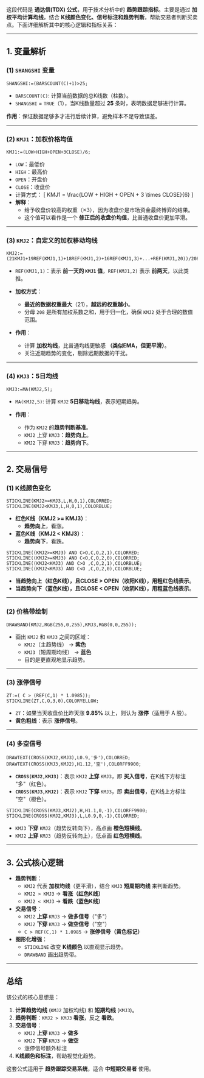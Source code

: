 这段代码是 **通达信(TDX) 公式**，用于技术分析中的 **趋势跟踪指标**。主要是通过 **加权平均计算均线**，结合 **K线颜色变化、信号标注和趋势判断**，帮助交易者判断买卖点。下面详细解析其中的核心逻辑和指标关系：

---

## **1. 变量解析**
### **(1) `SHANGSHI` 变量**
```plaintext
SHANGSHI:=(BARSCOUNT(C)+1)>25;
```
- `BARSCOUNT(C)`: 计算当前数据的总K线数（柱数）。
- `SHANGSHI` = `TRUE`（1），当K线数量超过 **25** 条时，表明数据足够进行计算。

**作用**：保证数据足够多才进行后续计算，避免样本不足导致误差。

---

### **(2) `KMJ1`：加权价格均值**
```plaintext
KMJ1:=(LOW+HIGH+OPEN+3CLOSE)/6;
```
- `LOW`：最低价
- `HIGH`：最高价
- `OPEN`：开盘价
- `CLOSE`：收盘价
- 计算方式：
  \[
  KMJ1 = \frac{LOW + HIGH + OPEN + 3 \times CLOSE}{6}
  \]
- **解释**：
  - 给予收盘价较高的权重（×3），因为收盘价是市场资金最终博弈的结果。
  - 这个值可以看作是一个 **修正后的收盘价均值**，比普通收盘价更加平滑。

---

### **(3) `KMJ2`：自定义的加权移动均线**
```plaintext
KMJ2:=(21KMJ1+19REF(KMJ1,1)+18REF(KMJ1,2)+16REF(KMJ1,3)+...+REF(KMJ1,20))/208;
```
- `REF(KMJ1,1)`：表示 **前一天的 `KMJ1` 值**，`REF(KMJ1,2)` 表示 **前两天**，以此类推。
- **加权方式**：
  - **最近的数据权重最大**（21），**越远的权重越小**。
  - 分母 `208` 是所有加权系数之和，用于归一化，确保 `KMJ2` 处于合理的数值范围。

- **作用**：
  - 计算 **加权均线**，比普通均线更敏感 **（类似EMA，但更平滑）**。
  - 关注近期趋势的变化，剔除远期数据的干扰。

---

### **(4) `KMJ3`：5日均线**
```plaintext
KMJ3:=MA(KMJ2,5);
```
- `MA(KMJ2,5)`: 计算 `KMJ2` **5日移动均线**，表示短期趋势。

- **作用**：
  - 作为 `KMJ2` 的**趋势判断基准**。
  - `KMJ2` 上穿 `KMJ3`：**趋势向上**。
  - `KMJ2` 下穿 `KMJ3`：**趋势向下**。

---

## **2. 交易信号**
### **(1) K线颜色变化**
```plaintext
STICKLINE(KMJ2>=KMJ3,L,H,0,1),COLORRED;
STICKLINE(KMJ2<KMJ3,L,H,0,1),COLORBLUE;
```
- **红色K线（KMJ2 >= KMJ3）**：
  - **趋势向上**，看涨。
- **蓝色K线（KMJ2 < KMJ3）**：
  - **趋势向下**，看跌。

```plaintext
STICKLINE((KMJ2>=KMJ3) AND C>O,C,O,2,1),COLORRED;
STICKLINE((KMJ2>=KMJ3) AND C<O,C,O,2,0),COLORRED;
STICKLINE((KMJ2<KMJ3) AND C>O ,C,O,2,1),COLORBLUE;
STICKLINE((KMJ2<KMJ3) AND C<O ,C,O,2,0),COLORBLUE;
```
- **当趋势向上（红色K线），且CLOSE > OPEN（收阳K线），用粗红色线表示**。
- **当趋势向下（蓝色K线），且CLOSE < OPEN（收阴K线），用粗蓝色线表示**。

---

### **(2) 价格带绘制**
```plaintext
DRAWBAND(KMJ2,RGB(255,0,255),KMJ3,RGB(0,0,255));
```
- 画出 `KMJ2` 和 `KMJ3` 之间的区域：
  - `KMJ2`（主趋势线） → **紫色**
  - `KMJ3`（短周期均线） → **蓝色**
  - 目的是更直观地显示趋势。

---

### **(3) 涨停信号**
```plaintext
ZT:=( C > (REF(C,1) * 1.0985));
STICKLINE(ZT,C,O,3,0),COLORYELLOW;
```
- `ZT`：如果当天收盘价比昨天涨 **9.85%** 以上，则认为 **涨停**（适用于 A 股）。
- **黄色粗线**：表示 **涨停信号**。

---

### **(4) 多空信号**
```plaintext
DRAWTEXT(CROSS(KMJ2,KMJ3),L0.9,'多'),COLORRED;
DRAWTEXT(CROSS(KMJ3,KMJ2),H1.12,'空'),COLORFF9900;
```
- **`CROSS(KMJ2,KMJ3)`**：表示 `KMJ2` **上穿** `KMJ3`，即 **买入信号**，在K线下方标注 "多"（红色）。
- **`CROSS(KMJ3,KMJ2)`**：表示 `KMJ2` **下穿** `KMJ3`，即 **卖出信号**，在K线上方标注 "空"（橙色）。

```plaintext
STICKLINE(CROSS(KMJ3,KMJ2),H,H1.1,0,-1),COLORFF9900;
STICKLINE(CROSS(KMJ2,KMJ3),L,L0.9,0,-1),COLORRED;
```
- `KMJ3` **下穿** `KMJ2`（趋势反转向下），高点画 **橙色短横线**。
- `KMJ2` **上穿** `KMJ3`（趋势反转向上），低点画 **红色短横线**。

---

## **3. 公式核心逻辑**
- **趋势判断**：
  - `KMJ2` 代表 **加权均线**（更平滑），结合 `KMJ3` **短周期均线** 来判断趋势。
  - `KMJ2 > KMJ3` → **看涨（红色K线）**
  - `KMJ2 < KMJ3` → **看跌（蓝色K线）**
- **交易信号**：
  - `KMJ2` **上穿** `KMJ3` → **做多信号**（"多"）
  - `KMJ2` **下穿** `KMJ3` → **做空信号**（"空"）
  - `C > REF(C,1) * 1.0985` → **涨停信号（黄色标记）**
- **图形化增强**：
  - `STICKLINE` 改变 **K线颜色** 以直观显示趋势。
  - `DRAWBAND` 画出趋势带。

---

## **总结**
该公式的核心思想是：
1. **计算趋势均线** (`KMJ2` 加权均线) 和 **短期均线** (`KMJ3`)。
2. **趋势判断**：`KMJ2 > KMJ3` **看涨**，反之 **看跌**。
3. **交易信号**：
   - `KMJ2` **上穿** `KMJ3` → **做多**
   - `KMJ2` **下穿** `KMJ3` → **做空**
   - 涨停信号额外标注
4. **K线颜色和标注**，帮助视觉化趋势。

这套公式适用于 **趋势跟踪交易系统**，适合 **中短期交易者** 使用。